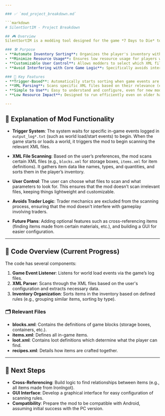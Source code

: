 ```yaml
---

### ✅ `mod_project_breakdown.md`

```markdown
# SilentSortIM - Project Breakdown

## 🎮 Overview
SilentSortIM is a modding tool designed for the game *7 Days to Die* to enhance inventory management through an automatic sorting system. This tool works passively by scanning XML files that define in-game mechanics like items, blocks, recipes, and loot. It’s triggered by in-game events that are logged by the game’s output logs.

### 🛠️ Purpose
- **Automate Inventory Sorting**: Organizes the player's inventory without manual input.
- **Minimize Resource Usage**: Ensures low resource usage for players with lower-end machines.
- **Customizable User Control**: Allows modders to select which XML files to scan and process.
- **Avoid Interfering with Core Game Logic**: Specifically avoids interaction with trader mechanics.

### 📝 Key Features
- **Trigger-Based**: Automatically starts sorting when game events are logged.
- **XML Parsing**: Scans specific XML files based on their relevance (e.g., `items.xml`, `loot.xml`).
- **Simple to Use**: Easy to understand and configure, even for new modders.
- **Low Resource Impact**: Designed to run efficiently even on older hardware.

---
```


## 🧠 Explanation of Mod Functionality

- **Trigger System**: The system waits for specific in-game events logged in `output_log*.txt` (such as world load/start events) to begin. When the game starts or loads a world, it triggers the mod to begin scanning the relevant XML files.
  
- **XML File Scanning**: Based on the user’s preferences, the mod scans certain XML files (e.g., `blocks.xml` for storage boxes, `items.xml` for item definitions). It gathers item data like names, types, and quantities, and sorts them in the player’s inventory.

- **User Control**: The user can choose what files to scan and what parameters to look for. This ensures that the mod doesn’t scan irrelevant files, keeping things lightweight and customizable.

- **Avoids Trader Logic**: Trader mechanics are excluded from the scanning process, ensuring that the mod doesn't interfere with gameplay involving traders.

- **Future Plans**: Adding optional features such as cross-referencing items (finding items made from certain materials, etc.), and building a GUI for easier configuration.

---

## 🧩 Code Overview (Current Progress)

The code has several components:
1. **Game Event Listener**: Listens for world load events via the game’s log files.
2. **XML Parser**: Scans through the XML files based on the user's configuration and extracts necessary data.
3. **Inventory Organization**: Sorts items in the inventory based on defined rules (e.g., grouping similar items, sorting by type).

### 🗂️ Relevant Files
- **blocks.xml**: Contains the definitions of game blocks (storage boxes, containers, etc.).
- **items.xml**: Defines all in-game items.
- **loot.xml**: Contains loot definitions which determine what the player can find.
- **recipes.xml**: Details how items are crafted together.

---

## 🔧 Next Steps
- **Cross-Referencing**: Build logic to find relationships between items (e.g., all items made from IronIngot).
- **GUI Interface**: Develop a graphical interface for easy configuration of scanning rules.
- **Compatibility**: Prepare the mod to be compatible with Android, assuming initial success with the PC version.

```
